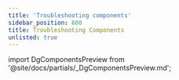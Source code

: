 ```yaml
---
title: 'Troubleshooting components'
sidebar_position: 600
title: Troubleshooting Components
unlisted: true
---
```

import DgComponentsPreview from '@site/docs/partials/\_DgComponentsPreview.md';

<DgComponentsPreview />
